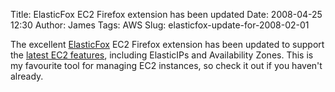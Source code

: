 Title: ElasticFox EC2 Firefox extension has been updated
Date: 2008-04-25 12:30
Author: James
Tags: AWS
Slug: elasticfox-update-for-2008-02-01

The excellent [ElasticFox][] EC2 Firefox extension has been updated to
support the [latest EC2 features][], including ElasticIPs and
Availability Zones. This is my favourite tool for managing EC2
instances, so check it out if you haven't already.

  [ElasticFox]: http://developer.amazonwebservices.com/connect/entry.jspa?externalID=609
  [latest EC2 features]: http://www.jamesmurty.com/2008/03/27/ec2_api_2008_02_01/
